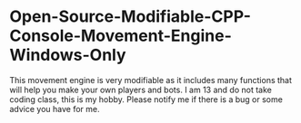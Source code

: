# Open-Source-Modifiable-CPP-Console-Movement-Engine-Windows-Only
This movement engine is very modifiable as it includes many functions that will help you make your own players and bots. I am 13 and do not take coding class, this is my hobby. Please notify me if there is a bug or some advice you have for me.
